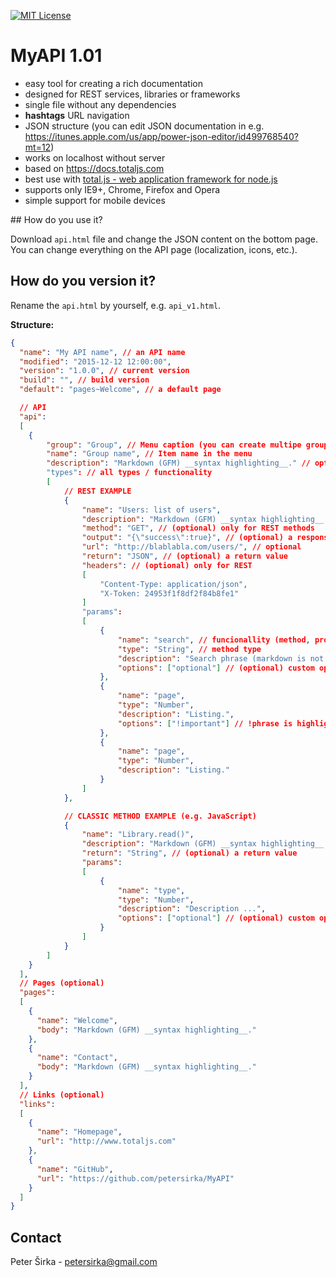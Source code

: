 [![MIT License][license-image]][license-url]
# MyAPI 1.01

- easy tool for creating a rich documentation
- designed for REST services, libraries or frameworks
- single file without any dependencies
- __hashtags__ URL navigation
- JSON structure (you can edit JSON documentation in e.g. <https://itunes.apple.com/us/app/power-json-editor/id499768540?mt=12>)
- works on localhost without server
- based on <https://docs.totaljs.com>
- best use with [total.js - web application framework for node.js](https://www.totaljs.com)
- supports only IE9+, Chrome, Firefox and Opera
- simple support for mobile devices

## How do you use it?

Download `api.html` file and change the JSON content on the bottom page. You can change everything on the API page (localization, icons, etc.).

## How do you version it?

Rename the `api.html` by yourself, e.g. `api_v1.html`.

__Structure:__

```json
{
  "name": "My API name", // an API name
  "modified": "2015-12-12 12:00:00",
  "version": "1.0.0", // current version
  "build": "", // build version
  "default": "pages~Welcome", // a default page

  // API  
  "api":
  [
    {
        "group": "Group", // Menu caption (you can create multipe groups)
        "name": "Group name", // Item name in the menu
        "description": "Markdown (GFM) __syntax highlighting__." // optional
        "types": // all types / functionality
        [
            // REST EXAMPLE
            {
                "name": "Users: list of users",
                "description": "Markdown (GFM) __syntax highlighting__.",
                "method": "GET", // (optional) only for REST methods
                "output": "{\"success\":true}", // (optional) a response for the request
                "url": "http://blablabla.com/users/", // optional
                "return": "JSON", // (optional) a return value
                "headers": // (optional) only for REST
                [
                    "Content-Type: application/json",
                    "X-Token: 24953f1f8df2f84b8fe1"
                ]
                "params":
                [
                    {
                        "name": "search", // funcionallity (method, property, etc.) name
                        "type": "String", // method type
                        "description": "Search phrase (markdown is not supported)", // description
                        "options": ["optional"] // (optional) custom options
                    },
                    {
                        "name": "page",
                        "type": "Number",
                        "description": "Listing.",
                        "options": ["!important"] // !phrase is highlighted to red
                    },
                    {
                        "name": "page",
                        "type": "Number",
                        "description": "Listing."
                    }                    
                ]
            },

            // CLASSIC METHOD EXAMPLE (e.g. JavaScript)
            {
                "name": "Library.read()",
                "description": "Markdown (GFM) __syntax highlighting__.",
                "return": "String", // (optional) a return value
                "params":
                [
                    {
                        "name": "type",
                        "type": "Number",
                        "description": "Description ...",
                        "options": ["optional"] // (optional) custom options
                    }                 
                ]
            }            
        ]
    }
  ],
  // Pages (optional)
  "pages":
  [
    {
      "name": "Welcome",
      "body": "Markdown (GFM) __syntax highlighting__."
    },
    {
      "name": "Contact",
      "body": "Markdown (GFM) __syntax highlighting__."
    }    
  ],
  // Links (optional)
  "links":
  [
    {
      "name": "Homepage",
      "url": "http://www.totaljs.com"
    },
    {
      "name": "GitHub",
      "url": "https://github.com/petersirka/MyAPI"
    }    
  ]
}
```

## Contact

Peter Širka - <petersirka@gmail.com>

[license-image]: https://img.shields.io/badge/license-MIT-blue.svg?style=flat
[license-url]: license.txt
